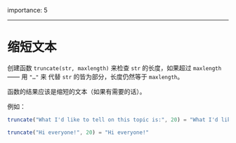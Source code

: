 importance: 5

---

# 缩短文本

创建函数 `truncate(str, maxlength)` 来检查 `str` 的长度，如果超过 `maxlength`—— 用 `"…"` 来 代替 `str` 的皆为部分，长度仍然等于 `maxlength`。

函数的结果应该是缩短的文本（如果有需要的话）。

例如：

```js
truncate("What I'd like to tell on this topic is:", 20) = "What I'd like to te…"

truncate("Hi everyone!", 20) = "Hi everyone!"
```
